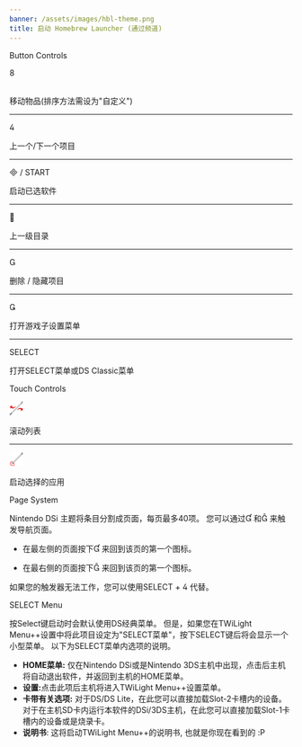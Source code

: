 ```yaml
---
banner: /assets/images/hbl-theme.png
title: 启动 Homebrew Launcher (通过频道)
---
```


<div id="button-controls" class="section-title">Button Controls</div>
<div class="section-body">
    <div class="button-action-group">
        <p class="button-action button">&#xE079;</p>
        <p class="button-action-text"><br>移动物品(排序方法需设为"自定义")</p>
    </div>
    <hr>
    <div class="button-action-group">
        <p class="button-action button">&#xE07E;</p>
        <p class="button-action-text">上一个/下一个项目</p>
    </div>
    <hr>
    <div class="button-action-group">
        <p class="button-action"><span class="button">&#xE000; /</span> START</p>
        <p class="button-action-text">启动已选软件</p>
    </div>
    <hr>
    <div class="button-action-group">
        <p class="button-action button">&#xE001;</p>
        <p class="button-action-text">上一级目录</p>
    </div>
    <hr>
    <div class="button-action-group">
        <p class="button-action button">&#xE002;</p>
        <p class="button-action-text">删除 / 隐藏项目</p>
    </div>
    <hr>
    <div class="button-action-group">
        <p class="button-action button">&#xE003;</p>
        <p class="button-action-text">打开游戏子设置菜单</p>
    </div>
    <hr>
    <div class="button-action-group">
        <p class="button-action">SELECT</p>
        <p class="button-action-text">打开SELECT菜单或DS Classic菜单</p>
    </div>
</div>

<div id="touch-controls" class="section-title">Touch Controls</div>
<div class="section-body">
    <div class="button-action-group">
        <p class="button-action"><img src="/assets/images/left-right.png"></p>
        <p class="button-action-text">滚动列表</p>
    </div>
    <hr>
    <div class="button-action-group">
        <p class="button-action"><img src="/assets/images/tap.png"></p>
        <p class="button-action-text">启动选择的应用</p>
    </div>
    <!-- <hr>
    <div>
        <p>
            If the Sort Method is set to "Custom", you can drag the icon up to move it.
        </p>
    </div> -->
</div>

<div id="page-system" class="section-title">Page System</div>
<div class="section-body">
    <p>
        Nintendo DSi 主题将条目分割成页面，每页最多40项。 您可以通过&#xE004; 和&#xE005; 来触发导航页面。
    </p>
    <ul>
        <li><p>在最左侧的页面按下&#xE004; 来回到该页的第一个图标。</p></li>
        <li><p>在最右侧的页面按下&#xE005; 来回到该页的第一个图标。</p></li>
    </ul>
    <p>
        如果您的触发器无法工作，您可以使用SELECT + &#xE07E; 代替。
    </p>
</div>

<div id="select-menu" class="section-title">SELECT Menu</div>
<div class="section-body">
    <p>
        按Select键启动时会默认使用DS经典菜单。 但是，如果您在TWiLight Menu++设置中将此项目设定为"SELECT菜单"，按下SELECT键后将会显示一个小型菜单。 以下为SELECT菜单内选项的说明。
    </p>
    <ul>
        <li><strong>HOME菜单:</strong> 仅在Nintendo DSi或是Nintendo 3DS主机中出现，点击后主机将自动退出软件，并返回到主机的HOME菜单。</li>
        <li><strong>设置:</strong>点击此项后主机将进入TWiLight Menu++设置菜单。</li>
        <li><strong>卡带有关选项:</strong> 对于DS/DS Lite，在此您可以直接加载Slot-2卡槽内的设备。 对于在主机SD卡内运行本软件的DSi/3DS主机，在此您可以直接加载Slot-1卡槽内的设备或是烧录卡。</li>
        <li><strong>说明书</strong>: 这将启动TWiLight Menu++的说明书, 也就是你现在看到的 :P</li>
    </ul>
</div>
